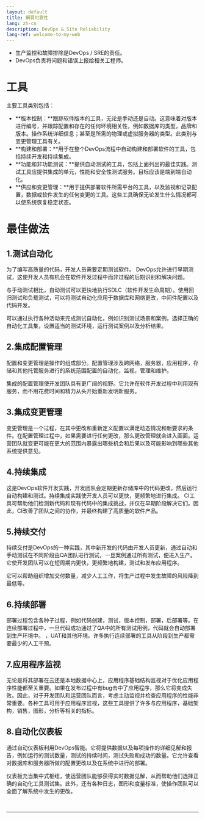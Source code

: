 ```yaml
---
layout: default
title: 網頁可靠性
lang: zh-cn
description: DevOps & Site Reliability
lang-ref: welcome-to-my-web
---
```




* 生产监控和故障排除是DevOps / SRE的责任。
* DevOps负责将问题和错误上报给相关工程师。

# 工具

主要工具类别包括：

* **版本控制：**跟踪软件版本的工具，无论是手动还是自动。这意味着对版本进行编号，并跟踪配置和存在的任何环境相关性，例如数据库的类型，品牌和版本。操作系统详细信息；甚至是所需的物理或虚拟服务器的类型。此类别与变更管理工具有关。
* **构建和部署：**用于在整个DevOps流程中自动构建和部署软件的工具，包括持续开发和持续集成。
* **功能和非功能测试：**提供自动测试的工具，包括上面列出的最佳实践。测试工具应提供集成的单元，性能和安全性测试服务。目标应该是端到端自动化。
* **供应和变更管理：**用于提供部署软件所需平台的工具，以及监视和记录配置，数据或软件发生的任何变更的工具。这些工具确保无论发生什么情况都可以使系统恢复稳定状态。

# 最佳做法

## 1.测试自动化

为了编写高质量的代码，开发人员需要定期测试软件。 DevOps允许进行早期测试，这使开发人员有机会在软件开发过程中而非过程的后期识别和解决问题。

与手动测试相比，自动测试可以更快地执行SDLC（软件开发生命周期）。使用回归测试和负载测试，可以将测试自动化应用于数据库和网络更改，中间件配置以及代码开发。

可以通过执行各种活动来完成测试自动化，例如识别测试场景和案例，选择正确的自动化工具集，设置适当的测试环境，运行测试案例以及分析结果。

## 2.集成配置管理

配置和变更管理是操作的组成部分。配置管理涉及跨网络，服务器，应用程序，存储和其他托管服务进行的系统范围配置的自动化，监视，管理和维护。

集成的配置管理使开发团队具有更广阔的视野。它允许在软件开发过程中利用现有服务，而不用花费时间和精力从头开始重新发明新服务。

## 3.集成变更管理

变更管理是一个过程，在其中更改和重新定义配置以满足动态情况和新要求的条件。在配置管理过程中，如果需要进行任何更改，那么更改管理就会进入画面。运营团队就变更可能在更大的范围内暴露出哪些机会和后果以及可能影响到哪些其他系统提供意见。

## 4.持续集成

这是DevOps软件开发实践，开发团队会定期更新存储库中的代码更改，然后运行自动构建和测试。持续集成实践使开发人员可以更快，更频繁地进行集成。 CI工具可帮助他们检测新代码和现有代码中的集成挑战，并仅在早期阶段解决它们。因此，CI改善了团队之间的协作，并最终构建了高质量的软件产品。

## 5.持续交付

持续交付是DevOps的一种实践，其中新开发的代码由开发人员更新，通过自动和手动测试在不同阶段由QA团队进行测试，一旦案例通过所有测试，便进入生产。它使开发团队可以在短周期内更快，更频繁地构建，测试和发布应用程序。

它可以帮助组织增加交付数量，减少人工工作，将生产过程中发生故障的风险降到最低等。

## 6.持续部署

部署过程包含各种子过程，例如代码创建，测试，版本控制，部署，后部署等。在连续部署过程中，一旦代码成功通过了QA中的所有测试用例，代码就会自动部署到生产环境中。 ，UAT和其他环境。许多执行连续部署的工具从阶段到生产都需要最少的人工干预。

## 7.应用程序监视

无论是将其部署在云还是本地数据中心上，应用程序基础结构监视对于优化应用程序性能都至关重要。如果在发布过程中有bug击中了应用程序，那么它将变成失败。因此，对于开发团队和运营团队而言，考虑主动监视并检查应用程序的性能非常重要。各种工具可用于应用程序监视，这些工具提供了许多与应用程序，基础架构，销售，图形，分析等相关的指标。

## 8.自动化仪表板

通过自动仪表板利用DevOps智能。它将提供数据以及每项操作的详细见解和报告，例如运行的测试数量，测试的持续时间，测试失败和成功的数量。它允许查看对数据库和服务器所做的配置更改以及在系统中进行的部署。

仪表板充当集中式枢纽，使运营团队能够获得实时数据见解，从而帮助他们选择正确的自动化工具测试集。此外，还有各种日志，图形和度量标准，使操作团队可以全面了解系统中发生的更改。

<br>

---

<br>


